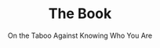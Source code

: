 ---
title: "The Book"
slug: "the-book"
subtitle: "On the Taboo Against Knowing Who You Are"
publisher: "Random House"
published: "1966"
asin: "0679723005"
authors: 
  - alan-watts
started: "2015-08-15"
start_year: "2015"
finished: "2015-08-16"
---
